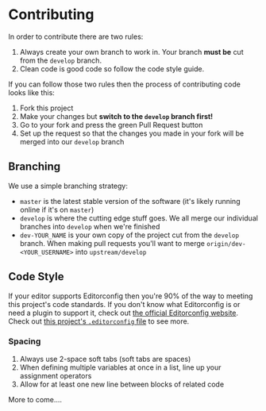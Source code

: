 # Contributing

In order to contribute there are two rules:

1. Always create your own branch to work in. Your branch __must be__ cut from the `develop` branch.
2. Clean code is good code so follow the code style guide.

If you can follow those two rules then the process of contributing code looks like this:

1. Fork this project
2. Make your changes but __switch to the `develop` branch first!__
3. Go to your fork and press the green Pull Request button
4. Set up the request so that the changes you made in your fork will be merged into our `develop` branch

## Branching

We use a simple branching strategy:

- `master` is the latest stable version of the software (it's likely running online if it's on `master`)
- `develop` is where the cutting edge stuff goes. We all merge our individual branches into `develop` when we're finished
- `dev-YOUR_NAME` is your own copy of the project cut from the `develop` branch. When making pull requests you'll want to merge `origin/dev-<YOUR_USERNAME>` into `upstream/develop`

## Code Style

If your editor supports Editorconfig then you're 90% of the way to meeting this project's code standards. If you don't know what Editorconfig is or need a plugin to support it, check out [the official Editorconfig website](http://editorconfig.org). Check out [this project's `.editorconfig` file](.editorconfig) to see more.

### Spacing

1. Always use 2-space soft tabs (soft tabs are spaces)
2. When defining multiple variables at once in a list, line up your assignment operators
3. Allow for at least one new line between blocks of related code

More to come....

